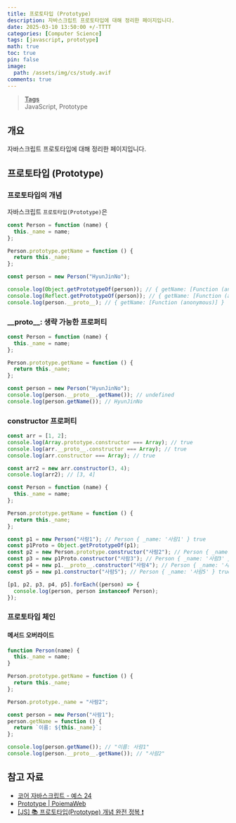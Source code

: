 ```yaml
---
title: 프로토타입 (Prototype)
description: 자바스크립트 프로토타입에 대해 정리한 페이지입니다.
date: 2025-03-10 13:50:00 +/-TTTT
categories: [Computer Science]
tags: [javascript, prototype]
math: true
toc: true
pin: false
image:
  path: /assets/img/cs/study.avif
comments: true
---
```


<blockquote class="prompt-info"><p><strong><u>Tags</u></strong><br>
JavaScript, Prototype</p></blockquote>

## 개요

자바스크립트 프로토타입에 대해 정리한 페이지입니다.

## 프로토타입 (Prototype)

### 프로토타입의 개념

자바스크립트 `프로토타입(Prototype)`은

```javascript
const Person = function (name) {
  this._name = name;
};

Person.prototype.getName = function () {
  return this._name;
};

const person = new Person("HyunJinNo");

console.log(Object.getPrototypeOf(person)); // { getName: [Function (anonymous)] }
console.log(Reflect.getPrototypeOf(person)); // { getName: [Function (anonymous)] }
console.log(person.__proto__); // { getName: [Function (anonymous)] }
```

### \_\_proto\_\_: 생략 가능한 프로퍼티

```javascript
const Person = function (name) {
  this._name = name;
};

Person.prototype.getName = function () {
  return this._name;
};

const person = new Person("HyunJinNo");
console.log(person.__proto__.getName()); // undefined
console.log(person.getName()); // HyunJinNo
```

### constructor 프로퍼티

```javascript
const arr = [1, 2];
console.log(Array.prototype.constructor === Array); // true
console.log(arr.__proto__.constructor === Array); // true
console.log(arr.constructor === Array); // true

const arr2 = new arr.constructor(3, 4);
console.log(arr2); // [3, 4]
```

```javascript
const Person = function (name) {
  this._name = name;
};

Person.prototype.getName = function () {
  return this._name;
};

const p1 = new Person("사람1"); // Person { _name: '사람1' } true
const p1Proto = Object.getPrototypeOf(p1);
const p2 = new Person.prototype.constructor("사람2"); // Person { _name: '사람2' } true
const p3 = new p1Proto.constructor("사람3"); // Person { _name: '사람3' } true
const p4 = new p1.__proto__.constructor("사람4"); // Person { _name: '사람4' } true
const p5 = new p1.constructor("사람5"); // Person { _name: '사람5' } true

[p1, p2, p3, p4, p5].forEach((person) => {
  console.log(person, person instanceof Person);
});
```

### 프로토타입 체인

#### 메서드 오버라이드

```javascript
function Person(name) {
  this._name = name;
}

Person.prototype.getName = function () {
  return this._name;
};

Person.prototype._name = "사람2";

const person = new Person("사람1");
person.getName = function () {
  return `이름: ${this._name}`;
};

console.log(person.getName()); // "이름: 사람1"
console.log(person.__proto__.getName()); // "사람2"
```

## 참고 자료

- <a href="https://www.yes24.com/Product/Goods/78586788" target="_blank">코어 자바스크립트 - 예스 24</a>
- <a href="https://poiemaweb.com/js-prototype" target="_blank">Prototype | PoiemaWeb</a>
- <a href="https://inpa.tistory.com/entry/JS-%F0%9F%93%9A-Prototype-%EC%99%84%EC%A0%84-%EC%A0%95%EB%B3%B5-%E2%9D%97" target="_blank">[JS] 📚 프로토타입(Prototype) 개념 완전 정복 ❗</a>
